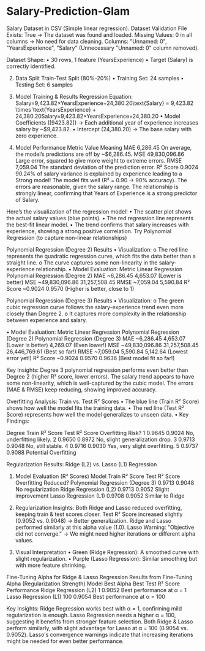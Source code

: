 # Salary-Prediction-Glam
Salary Dataset in CSV (Simple linear regression).
Dataset Validation
File Exists: True → The dataset was found and loaded.
Missing Values: 0 in all columns → No need for data cleaning.
Columns: "Unnamed: 0", "YearsExperience", "Salary" (Unnecessary "Unnamed: 0" column removed).

Dataset Shape:
•	30 rows, 1 feature (YearsExperience)
•	Target (Salary) is correctly identified.

2. Data Split
Train-Test Split (80%-20%)
•	Training Set: 24 samples
•	Testing Set: 6 samples

3. Model Training & Results
Regression Equation:
Salary=9,423.82×YearsExperience+24,380.20\text{Salary} = 9,423.82 \times \text{YearsExperience} + 24,380.20Salary=9,423.82×YearsExperience+24,380.20
•	Model Coefficients ([9423.82]) → Each additional year of experience increases salary by ~$9,423.82.
•	Intercept (24,380.20) → The base salary with zero experience.

4. Model Performance
Metric	Value	Meaning
MAE	6,286.45	On average, the model’s predictions are off by ~$6,286.45.
MSE	49,830,096.86	Large error, squared to give more weight to extreme errors.
RMSE	7,059.04	The standard deviation of the prediction error.
R² Score	0.9024	90.24% of salary variance is explained by experience leading to a Strong model!
The model fits well (R² = 0.90 → 90% accuracy).
The errors are reasonable, given the salary range.
The relationship is strongly linear, confirming that Years of Experience is a strong predictor of Salary.

Here’s the visualization of the regression model!
•	The scatter plot shows the actual salary values (blue points).
•	The red regression line represents the best-fit linear model.
•	The trend confirms that salary increases with experience, showing a strong positive correlation.
Try Polynomial Regression (to capture non-linear relationships)

Polynomial Regression (Degree 2) Results 
•	Visualization:
o	The red line represents the quadratic regression curve, which fits the data better than a straight line.
o	The curve captures some non-linearity in the salary-experience relationship.
•	Model Evaluation:
Metric	Linear Regression	Polynomial Regression (Degree 2)
MAE	~6,286.45	4,653.07  (Lower is better)
MSE	~49,830,096.86	31,257,508.45 
RMSE	~7,059.04	5,590.84 
R² Score	~0.9024	0.9570  (Higher is better, close to 1)

Polynomial Regression (Degree 3) Results 
•	Visualization:
o	The green cubic regression curve follows the salary-experience trend even more closely than Degree 2.
o	It captures more complexity in the relationship between experience and salary.

•	Model Evaluation:
Metric	Linear Regression	Polynomial Regression (Degree 2)	Polynomial Regression (Degree 3)
MAE	~6,286.45	4,653.07 (Lower is better)	4,269.07  (Even lower!)
MSE	~49,830,096.86	31,257,508.45 	26,446,769.61  (Best so far!)
RMSE	~7,059.04	5,590.84 	5,142.64  (Lowest error yet!)
R² Score	~0.9024	0.9570 	0.9636  (Best model fit so far!)

Key Insights:
 Degree 3 polynomial regression performs even better than Degree 2 (higher R² score, lower errors).
The salary trend appears to have some non-linearity, which is well-captured by the cubic model.
The errors (MAE & RMSE) keep reducing, showing improved accuracy.

Overfitting Analysis: Train vs. Test R² Scores 
•	The blue line (Train R² Score) shows how well the model fits the training data.
•	The red line (Test R² Score) represents how well the model generalizes to unseen data.
•	Key Findings:

Degree	Train R² Score	Test R² Score	Overfitting Risk?
1	0.9645	0.9024	No, underfitting likely.
2	0.9650	0.8972	No, slight generalization drop.
3	0.9713	0.9048	No, still stable.
4	0.9716	0.9030	Yes, very slight overfitting.
5	0.9737	0.9088	Potential Overfitting 

Regularization Results: Ridge (L2) vs. Lasso (L1) Regression 
1. Model Evaluation (R² Scores)
Model	Train R² Score	Test R² Score	Overfitting Reduced?
Polynomial Regression (Degree 3)	0.9713	0.9048	No regularization
Ridge Regression (L2)	0.9713	0.9052	Slight improvement
Lasso Regression (L1)	0.9708	0.9052	Similar to Ridge

2. Regularization Insights:
Both Ridge and Lasso reduced overfitting, keeping train & test scores closer.
Test R² Score increased slightly (0.9052 vs. 0.9048) → Better generalization. 
Ridge and Lasso performed similarly at this alpha value (1.0).
Lasso Warning: "Objective did not converge." → We might need higher iterations or different alpha values.

3. Visual Interpretation
•	Green (Ridge Regression): A smoothed curve with slight regularization.
•	Purple (Lasso Regression): Similar smoothing but with more feature shrinking.

Fine-Tuning Alpha for Ridge & Lasso Regression 
Results from Fine-Tuning Alpha (Regularization Strength)
Model	Best Alpha	Best Test R² Score	Performance
Ridge Regression (L2)	1	0.9052	Best performance at α = 1 
Lasso Regression (L1)	100	0.9054	Best performance at α = 100 

Key Insights:
Ridge Regression works best with α = 1, confirming mild regularization is enough.
Lasso Regression needs a higher α = 100, suggesting it benefits from stronger feature selection.
Both Ridge & Lasso perform similarly, with slight advantage for Lasso at α = 100 (0.9054 vs. 0.9052).
Lasso's convergence warnings indicate that increasing iterations might be needed for even better performance.

